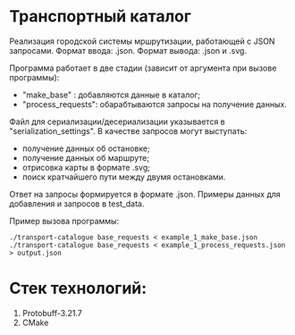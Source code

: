 # Транспортный каталог
Реализация городской системы мршрутизации, работающей с JSON запросами. Формат ввода: .json. Формат вывода: .json и .svg.

Программа работает в две стадии (зависит от аргумента при вызове программы):
- "make_base" : добавляются данные в каталог;
- "process_requests": обарабтываются запросы на получение данных.

Файл для сериализации/десериализации указывается в "serialization_settings". В качестве запросов могут выступать:
- получение данных об остановке;
- получение данных об маршруте;
- отрисовка карты в формате .svg;
- поиск кратчайшего пути между двумя остановками.

Ответ на запросы формируется в формате .json. Примеры данных для добавления и запросов в test_data.

Пример вызова программы:
```
./transport-catalogue base_requests < example_1_make_base.json
./transport-catalogue base_requests < example_1_process_requests.json > output.json
```
# Стек технологий:
1. Protobuff-3.21.7
2. CMake
